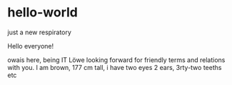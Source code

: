 # hello-world
just a new respiratory

Hello everyone!

owais here, being IT Löwe looking forward for friendly terms and relations with you.
I am brown, 177 cm tall, i have two eyes 2 ears, 3rty-two teeths etc
